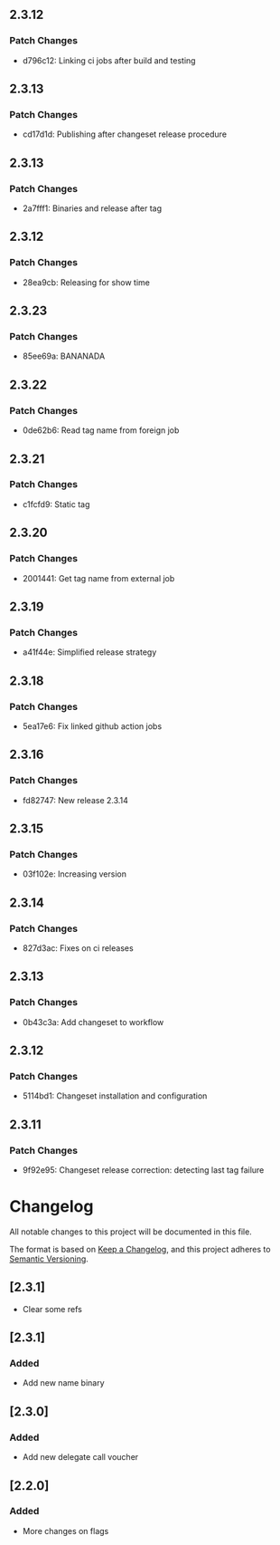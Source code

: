 <!-- markdownlint-disable MD024 -->

## 2.3.12

### Patch Changes

- d796c12: Linking ci jobs after build and testing

## 2.3.13

### Patch Changes

- cd17d1d: Publishing after changeset release procedure

## 2.3.13

### Patch Changes

- 2a7fff1: Binaries and release after tag

## 2.3.12

### Patch Changes

- 28ea9cb: Releasing for show time

## 2.3.23

### Patch Changes

- 85ee69a: BANANADA

## 2.3.22

### Patch Changes

- 0de62b6: Read tag name from foreign job

## 2.3.21

### Patch Changes

- c1fcfd9: Static tag

## 2.3.20

### Patch Changes

- 2001441: Get tag name from external job

## 2.3.19

### Patch Changes

- a41f44e: Simplified release strategy

## 2.3.18

### Patch Changes

- 5ea17e6: Fix linked github action jobs

## 2.3.16

### Patch Changes

- fd82747: New release 2.3.14

## 2.3.15

### Patch Changes

- 03f102e: Increasing version

## 2.3.14

### Patch Changes

- 827d3ac: Fixes on ci releases

## 2.3.13

### Patch Changes

- 0b43c3a: Add changeset to workflow

## 2.3.12

### Patch Changes

- 5114bd1: Changeset installation and configuration

## 2.3.11

### Patch Changes

- 9f92e95: Changeset release correction: detecting last tag failure

# Changelog

All notable changes to this project will be documented in this file.

The format is based on [Keep a Changelog](https://keepachangelog.com/en/1.0.0/),
and this project adheres to [Semantic Versioning](https://semver.org/spec/v2.0.0.html).

## [2.3.1]

- Clear some refs

## [2.3.1]

### Added

- Add new name binary

## [2.3.0]

### Added

- Add new delegate call voucher

## [2.2.0]

### Added

- More changes on flags
